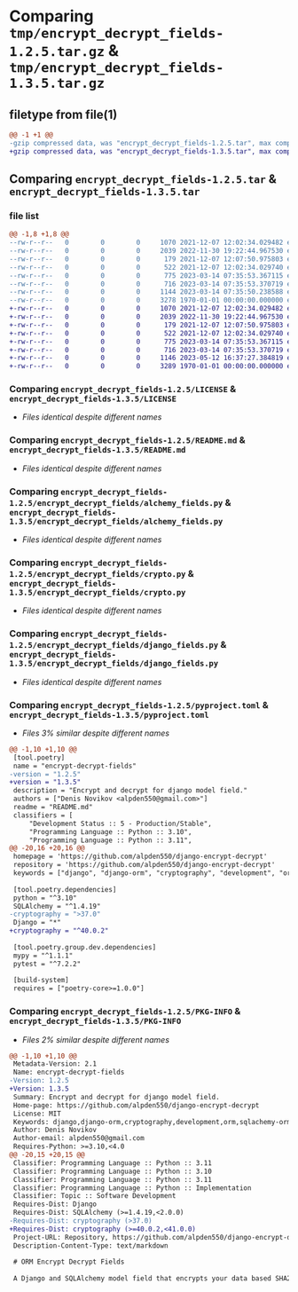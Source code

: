 # Comparing `tmp/encrypt_decrypt_fields-1.2.5.tar.gz` & `tmp/encrypt_decrypt_fields-1.3.5.tar.gz`

## filetype from file(1)

```diff
@@ -1 +1 @@
-gzip compressed data, was "encrypt_decrypt_fields-1.2.5.tar", max compression
+gzip compressed data, was "encrypt_decrypt_fields-1.3.5.tar", max compression
```

## Comparing `encrypt_decrypt_fields-1.2.5.tar` & `encrypt_decrypt_fields-1.3.5.tar`

### file list

```diff
@@ -1,8 +1,8 @@
--rw-r--r--   0        0        0     1070 2021-12-07 12:02:34.029482 encrypt_decrypt_fields-1.2.5/LICENSE
--rw-r--r--   0        0        0     2039 2022-11-30 19:22:44.967530 encrypt_decrypt_fields-1.2.5/README.md
--rw-r--r--   0        0        0      179 2021-12-07 12:07:50.975803 encrypt_decrypt_fields-1.2.5/encrypt_decrypt_fields/__init__.py
--rw-r--r--   0        0        0      522 2021-12-07 12:02:34.029740 encrypt_decrypt_fields-1.2.5/encrypt_decrypt_fields/alchemy_fields.py
--rw-r--r--   0        0        0      775 2023-03-14 07:35:53.367115 encrypt_decrypt_fields-1.2.5/encrypt_decrypt_fields/crypto.py
--rw-r--r--   0        0        0      716 2023-03-14 07:35:53.370719 encrypt_decrypt_fields-1.2.5/encrypt_decrypt_fields/django_fields.py
--rw-r--r--   0        0        0     1144 2023-03-14 07:35:50.238588 encrypt_decrypt_fields-1.2.5/pyproject.toml
--rw-r--r--   0        0        0     3278 1970-01-01 00:00:00.000000 encrypt_decrypt_fields-1.2.5/PKG-INFO
+-rw-r--r--   0        0        0     1070 2021-12-07 12:02:34.029482 encrypt_decrypt_fields-1.3.5/LICENSE
+-rw-r--r--   0        0        0     2039 2022-11-30 19:22:44.967530 encrypt_decrypt_fields-1.3.5/README.md
+-rw-r--r--   0        0        0      179 2021-12-07 12:07:50.975803 encrypt_decrypt_fields-1.3.5/encrypt_decrypt_fields/__init__.py
+-rw-r--r--   0        0        0      522 2021-12-07 12:02:34.029740 encrypt_decrypt_fields-1.3.5/encrypt_decrypt_fields/alchemy_fields.py
+-rw-r--r--   0        0        0      775 2023-03-14 07:35:53.367115 encrypt_decrypt_fields-1.3.5/encrypt_decrypt_fields/crypto.py
+-rw-r--r--   0        0        0      716 2023-03-14 07:35:53.370719 encrypt_decrypt_fields-1.3.5/encrypt_decrypt_fields/django_fields.py
+-rw-r--r--   0        0        0     1146 2023-05-12 16:37:27.384819 encrypt_decrypt_fields-1.3.5/pyproject.toml
+-rw-r--r--   0        0        0     3289 1970-01-01 00:00:00.000000 encrypt_decrypt_fields-1.3.5/PKG-INFO
```

### Comparing `encrypt_decrypt_fields-1.2.5/LICENSE` & `encrypt_decrypt_fields-1.3.5/LICENSE`

 * *Files identical despite different names*

### Comparing `encrypt_decrypt_fields-1.2.5/README.md` & `encrypt_decrypt_fields-1.3.5/README.md`

 * *Files identical despite different names*

### Comparing `encrypt_decrypt_fields-1.2.5/encrypt_decrypt_fields/alchemy_fields.py` & `encrypt_decrypt_fields-1.3.5/encrypt_decrypt_fields/alchemy_fields.py`

 * *Files identical despite different names*

### Comparing `encrypt_decrypt_fields-1.2.5/encrypt_decrypt_fields/crypto.py` & `encrypt_decrypt_fields-1.3.5/encrypt_decrypt_fields/crypto.py`

 * *Files identical despite different names*

### Comparing `encrypt_decrypt_fields-1.2.5/encrypt_decrypt_fields/django_fields.py` & `encrypt_decrypt_fields-1.3.5/encrypt_decrypt_fields/django_fields.py`

 * *Files identical despite different names*

### Comparing `encrypt_decrypt_fields-1.2.5/pyproject.toml` & `encrypt_decrypt_fields-1.3.5/pyproject.toml`

 * *Files 3% similar despite different names*

```diff
@@ -1,10 +1,10 @@
 [tool.poetry]
 name = "encrypt-decrypt-fields"
-version = "1.2.5"
+version = "1.3.5"
 description = "Encrypt and decrypt for django model field."
 authors = ["Denis Novikov <alpden550@gmail.com>"]
 readme = "README.md"
 classifiers = [
     "Development Status :: 5 - Production/Stable",
     "Programming Language :: Python :: 3.10",
     "Programming Language :: Python :: 3.11",
@@ -20,16 +20,16 @@
 homepage = 'https://github.com/alpden550/django-encrypt-decrypt'
 repository = 'https://github.com/alpden550/django-encrypt-decrypt'
 keywords = ["django", "django-orm", "cryptography", "development", "orm", "sqlachemy-orm"]
 
 [tool.poetry.dependencies]
 python = "^3.10"
 SQLAlchemy = "^1.4.19"
-cryptography = ">37.0"
 Django = "*"
+cryptography = "^40.0.2"
 
 [tool.poetry.group.dev.dependencies]
 mypy = "^1.1.1"
 pytest = "^7.2.2"
 
 [build-system]
 requires = ["poetry-core>=1.0.0"]
```

### Comparing `encrypt_decrypt_fields-1.2.5/PKG-INFO` & `encrypt_decrypt_fields-1.3.5/PKG-INFO`

 * *Files 2% similar despite different names*

```diff
@@ -1,10 +1,10 @@
 Metadata-Version: 2.1
 Name: encrypt-decrypt-fields
-Version: 1.2.5
+Version: 1.3.5
 Summary: Encrypt and decrypt for django model field.
 Home-page: https://github.com/alpden550/django-encrypt-decrypt
 License: MIT
 Keywords: django,django-orm,cryptography,development,orm,sqlachemy-orm
 Author: Denis Novikov
 Author-email: alpden550@gmail.com
 Requires-Python: >=3.10,<4.0
@@ -20,15 +20,15 @@
 Classifier: Programming Language :: Python :: 3.11
 Classifier: Programming Language :: Python :: 3.10
 Classifier: Programming Language :: Python :: 3.11
 Classifier: Programming Language :: Python :: Implementation
 Classifier: Topic :: Software Development
 Requires-Dist: Django
 Requires-Dist: SQLAlchemy (>=1.4.19,<2.0.0)
-Requires-Dist: cryptography (>37.0)
+Requires-Dist: cryptography (>=40.0.2,<41.0.0)
 Project-URL: Repository, https://github.com/alpden550/django-encrypt-decrypt
 Description-Content-Type: text/markdown
 
 # ORM Encrypt Decrypt Fields
  
 A Django and SQLAlchemy model field that encrypts your data based SHA256 algorithm and Fernet (symmetric encryption) when saving to the model field.  The fernet module guarantees that data encrypted using it cannot be further manipulated or read without the key.  It keeps data always encrypted in the database.
```

